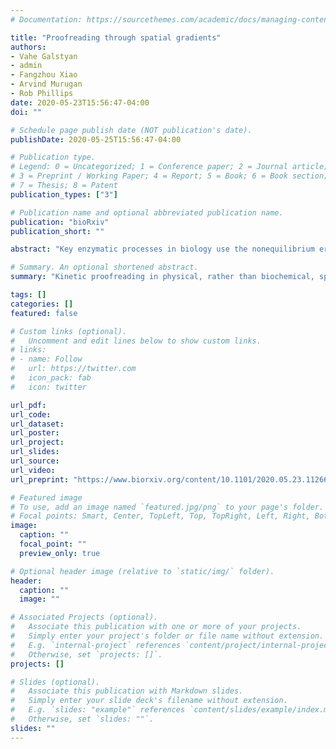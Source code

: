 ```yaml
---
# Documentation: https://sourcethemes.com/academic/docs/managing-content/

title: "Proofreading through spatial gradients"
authors:
- Vahe Galstyan 
- admin
- Fangzhou Xiao
- Arvind Murugan
- Rob Phillips
date: 2020-05-23T15:56:47-04:00
doi: ""

# Schedule page publish date (NOT publication's date).
publishDate: 2020-05-25T15:56:47-04:00

# Publication type.
# Legend: 0 = Uncategorized; 1 = Conference paper; 2 = Journal article;
# 3 = Preprint / Working Paper; 4 = Report; 5 = Book; 6 = Book section;
# 7 = Thesis; 8 = Patent
publication_types: ["3"]

# Publication name and optional abbreviated publication name.
publication: "bioRxiv"
publication_short: ""

abstract: "Key enzymatic processes in biology use the nonequilibrium error correction mechanism called kinetic proofreading to enhance their specificity. Kinetic proofreading typically requires several dedicated structural features in the enzyme, such as a nucleotide hydrolysis site and multiple enzyme-substrate conformations that delay product formation. Such requirements limit the applicability and the adaptability of traditional proofreading schemes. Here, we explore an alternative conceptual mechanism of error correction that achieves delays between substrate binding and subsequent product formation by having these events occur at distinct physical locations. The time taken by the enzyme-substrate complex to diffuse from one location to another is leveraged to discard wrong substrates. This mechanism does not require dedicated structural elements on the enzyme, making it easier to overlook in experiments but also making proofreading tunable on the fly. We discuss how tuning the length scales of enzyme or substrate concentration gradients changes the fidelity, speed and energy dissipation, and quantify the performance limitations imposed by realistic diffusion and reaction rates in the cell. Our work broadens the applicability of kinetic proofreading, and sets the stage for the study of spatial gradients as a possible route to specificity."

# Summary. An optional shortened abstract.
summary: "Kinetic proofreading in physical, rather than biochemical, space."

tags: []
categories: []
featured: false

# Custom links (optional).
#   Uncomment and edit lines below to show custom links.
# links:
# - name: Follow
#   url: https://twitter.com
#   icon_pack: fab
#   icon: twitter

url_pdf:
url_code:
url_dataset:
url_poster:
url_project:
url_slides:
url_source:
url_video:
url_preprint: "https://www.biorxiv.org/content/10.1101/2020.05.23.112664v1"

# Featured image
# To use, add an image named `featured.jpg/png` to your page's folder. 
# Focal points: Smart, Center, TopLeft, Top, TopRight, Left, Right, BottomLeft, Bottom, BottomRight.
image:
  caption: ""
  focal_point: ""
  preview_only: true

# Optional header image (relative to `static/img/` folder).
header:
  caption: ""
  image: ""

# Associated Projects (optional).
#   Associate this publication with one or more of your projects.
#   Simply enter your project's folder or file name without extension.
#   E.g. `internal-project` references `content/project/internal-project/index.md`.
#   Otherwise, set `projects: []`.
projects: []

# Slides (optional).
#   Associate this publication with Markdown slides.
#   Simply enter your slide deck's filename without extension.
#   E.g. `slides: "example"` references `content/slides/example/index.md`.
#   Otherwise, set `slides: ""`.
slides: ""
---
```

